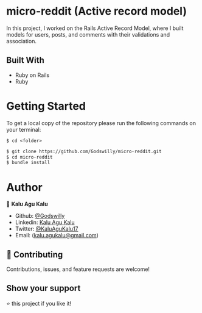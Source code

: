 # micro-reddit (Active record model)

In this project, I worked on the Rails Active Record Model, where I built models for users, posts, and comments with their validations and association.

## Built With

- Ruby on Rails
- Ruby

# Getting Started

To get a local copy of the repository please run the following commands on your terminal:

```
$ cd <folder>
```

~~~bash
$ git clone https://github.com/Godswilly/micro-reddit.git
$ cd micro-reddit
$ bundle install 
~~~

# Author

👤 **Kalu Agu Kalu**

- Github: [@Godswilly](https://github.com/Godswilly)
- Linkedin: [Kalu Agu Kalu](https://www.linkedin.com/in/kalu-agu-kalu/)
- Twitter: [@KaluAguKalu17](https://twitter.com/KaluAguKalu17)
- Email: (kalu.agukalu@gmail.com)



## 🤝 Contributing

Contributions, issues, and feature requests are welcome!

## Show your support

⭐️ this project if you like it!